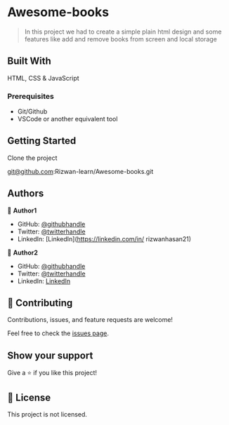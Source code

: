 # Awesome-books

> In this project we had to create a simple plain html design and some features like  add and remove books from screen and local storage


## Built With

 HTML, CSS & JavaScript

### Prerequisites
- Git/Github
- VSCode or another equivalent tool

## Getting Started

Clone the project

git@github.com:Rizwan-learn/Awesome-books.git



## Authors

👤 **Author1**

- GitHub: [@githubhandle](https://github.com/Rizwan-learn)
- Twitter: [@twitterhandle](https://twitter.com/@rizwanhasan21)
- LinkedIn: [LinkedIn](https://linkedin.com/in/ rizwanhasan21)

👤 **Author2**

- GitHub: [@githubhandle](https://github.com/ciraganenicole)
- Twitter: [@twitterhandle](https://twitter.com/CiraganeN)
- LinkedIn: [LinkedIn](https://linkedin.com/in/nicole-ciragane-19a3071bb)


## 🤝 Contributing

Contributions, issues, and feature requests are welcome!

Feel free to check the [issues page](../../issues/).

## Show your support

Give a ⭐️ if you like this project!


## 📝 License

This project is not licensed.
